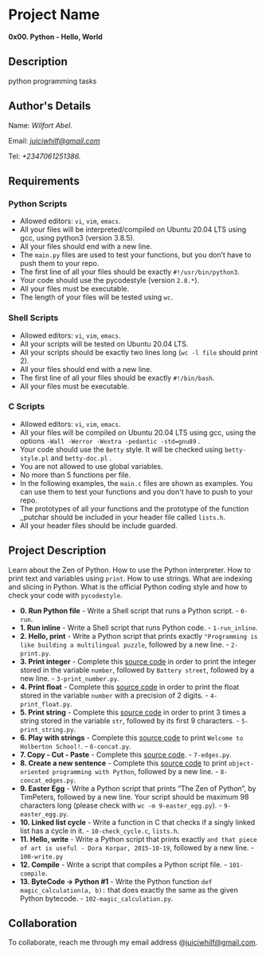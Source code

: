# Project Name

**0x00. Python - Hello, World**

## Description
python programming tasks

## Author's Details
Name: *Wilfort Abel.*

Email: *juiciwhilf@gmail.com*

Tel: *+2347061251386.*

##  Requirements

### Python Scripts
*   Allowed editors: `vi`, `vim`, `emacs`.
*   All your files will be interpreted/compiled on Ubuntu 20.04 LTS using gcc, using python3 (version 3.8.5).
*   All your files should end with a new line.
*   The `main.py` files are used to test your functions, but you don’t have to push them to your repo.
*   The first line of all your files should be exactly `#!/usr/bin/python3`.
*   Your code should use the pycodestyle (version `2.8.*`).
*   All your files must be executable.
*   The length of your files will be tested using `wc`.

### Shell Scripts
*   Allowed editors: `vi`, `vim`, `emacs`.
*   All your scripts will be tested on Ubuntu 20.04 LTS.
*   All your scripts should be exactly two lines long (`wc -l file` should print 2).
*   All your files should end with a new line.
*   The first line of all your files should be exactly `#!/bin/bash`.
*   All your files must be executable.

### C Scripts
*   Allowed editors: `vi`, `vim`, `emacs`.
*   All your files will be compiled on Ubuntu 20.04 LTS using gcc, using the options `-Wall -Werror -Wextra -pedantic -std=gnu89` .
*   Your code should use the `Betty` style. It will be checked using `betty-style.pl` and `betty-doc.pl` .
*   You are not allowed to use global variables.
*   No more than 5 functions per file.
*   In the following examples, the `main.c` files are shown as examples. You can use them to test your functions and you don't have to push to your repo.
*   The prototypes of all your functions and the prototype of the function _putchar should be included in your header file called `lists.h`.
*   All your header files should be include guarded.


## Project Description
Learn about the Zen of Python.
How to use the Python interpreter.
How to print text and variables using `print`.
How to use strings.
What are indexing and slicing in Python.
What is the official Python coding style and how to check your code with `pycodestyle`.

* **0. Run Python file** - Write a Shell script that runs a Python script. - `0-run`.
* **1. Run inline** - Write a Shell script that runs Python code. - `1-run_inline`.
* **2. Hello, print** - Write a Python script that prints exactly `"Programming is like building a multilingual puzzle`, followed by a new line. - `2-print.py`.
* **3. Print integer** - Complete this [source code](https://github.com/holbertonschool/0x00.py/blob/master/3-print_number.py) in order to print the integer stored in the variable `number`, followed by `Battery street`, followed by a new line. - `3-print_number.py`.
* **4. Print float** - Complete this [source code](https://github.com/holbertonschool/0x00.py/blob/master/4-print_float.py) in order to print the float stored in the variable `number` with a precision of 2 digits. - `4-print_float.py`.
* **5. Print string** - Complete this [source code](https://github.com/holbertonschool/0x00.py/blob/master/5-print_string.py) in order to print 3 times a string stored in the variable `str`, followed by its first 9 characters. - `5-print_string.py`.
* **6. Play with strings** - Complete this [source code](https://github.com/holbertonschool/0x00.py/blob/master/6-concat.py) to print `Welcome to Holberton School!`. - `6-concat.py`.
* **7. Copy - Cut - Paste** - Complete this [source code](https://github.com/holbertonschool/0x00.py/blob/master/7-edges.py). - `7-edges.py`.
* **8. Create a new sentence** - Complete this [source code](https://github.com/holbertonschool/0x00.py/blob/master/8-concat_edges.py) to print `object-oriented programming with Python`, followed by a new line. - `8-concat_edges.py`.
* **9. Easter Egg** - Write a Python script that prints “The Zen of Python”, by TimPeters, followed by a new line. Your script should be maximum 98 characters long (please check with `wc -m 9-easter_egg.py`). - `9-easter_egg.py`.
* **10. Linked list cycle** - Write a function in C that checks if a singly linked list has a cycle in it. - `10-check_cycle.c`, `lists.h`.
* **11. Hello, write** - Write a Python script that prints exactly `and that piece of art is useful - Dora Korpar, 2015-10-19`, followed by a new line. - `100-write.py`
* **12. Compile** - Write a script that compiles a Python script file. - `101-compile`.
* **13. ByteCode -> Python #1** - Write the Python function `def magic_calculation(a, b):` that does exactly the same as the given Python bytecode. - `102-magic_calculation.py`.

## Collaboration

To collaborate, reach me through my email address @juiciwhilf@gmail.com.
